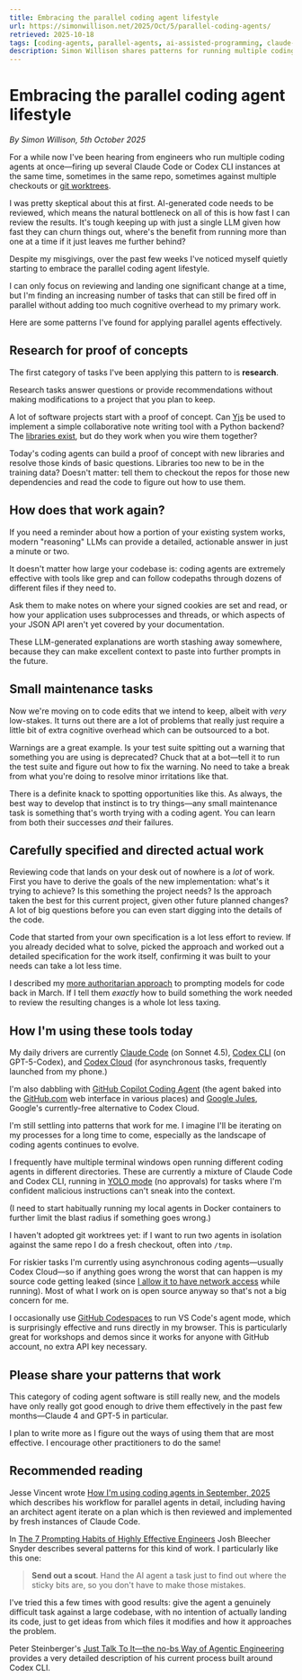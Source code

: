 ```yaml
---
title: Embracing the parallel coding agent lifestyle
url: https://simonwillison.net/2025/Oct/5/parallel-coding-agents/
retrieved: 2025-10-18
tags: [coding-agents, parallel-agents, ai-assisted-programming, claude-code, workflow, llms, software-development]
description: Simon Willison shares patterns for running multiple coding agents in parallel, including research tasks, system understanding, maintenance work, and carefully directed development, with practical tips on tools and workflows.
---
```


# Embracing the parallel coding agent lifestyle

*By Simon Willison, 5th October 2025*

For a while now I've been hearing from engineers who run multiple coding agents at once—firing up several Claude Code or Codex CLI instances at the same time, sometimes in the same repo, sometimes against multiple checkouts or [git worktrees](https://docs.claude.com/en/docs/claude-code/common-workflows#run-parallel-claude-code-sessions-with-git-worktrees).

I was pretty skeptical about this at first. AI-generated code needs to be reviewed, which means the natural bottleneck on all of this is how fast I can review the results. It's tough keeping up with just a single LLM given how fast they can churn things out, where's the benefit from running more than one at a time if it just leaves me further behind?

Despite my misgivings, over the past few weeks I've noticed myself quietly starting to embrace the parallel coding agent lifestyle.

I can only focus on reviewing and landing one significant change at a time, but I'm finding an increasing number of tasks that can still be fired off in parallel without adding too much cognitive overhead to my primary work.

Here are some patterns I've found for applying parallel agents effectively.

## Research for proof of concepts

The first category of tasks I've been applying this pattern to is **research**.

Research tasks answer questions or provide recommendations without making modifications to a project that you plan to keep.

A lot of software projects start with a proof of concept. Can [Yjs](https://yjs.dev) be used to implement a simple collaborative note writing tool with a Python backend? The [libraries exist](https://github.com/y-crdt/pycrdt), but do they work when you wire them together?

Today's coding agents can build a proof of concept with new libraries and resolve those kinds of basic questions. Libraries too new to be in the training data? Doesn't matter: tell them to checkout the repos for those new dependencies and read the code to figure out how to use them.

## How does that work again?

If you need a reminder about how a portion of your existing system works, modern "reasoning" LLMs can provide a detailed, actionable answer in just a minute or two.

It doesn't matter how large your codebase is: coding agents are extremely effective with tools like grep and can follow codepaths through dozens of different files if they need to.

Ask them to make notes on where your signed cookies are set and read, or how your application uses subprocesses and threads, or which aspects of your JSON API aren't yet covered by your documentation.

These LLM-generated explanations are worth stashing away somewhere, because they can make excellent context to paste into further prompts in the future.

## Small maintenance tasks

Now we're moving on to code edits that we intend to keep, albeit with _very_ low-stakes. It turns out there are a lot of problems that really just require a little bit of extra cognitive overhead which can be outsourced to a bot.

Warnings are a great example. Is your test suite spitting out a warning that something you are using is deprecated? Chuck that at a bot—tell it to run the test suite and figure out how to fix the warning. No need to take a break from what you're doing to resolve minor irritations like that.

There is a definite knack to spotting opportunities like this. As always, the best way to develop that instinct is to try things—any small maintenance task is something that's worth trying with a coding agent. You can learn from both their successes _and_ their failures.

## Carefully specified and directed actual work

Reviewing code that lands on your desk out of nowhere is a _lot_ of work. First you have to derive the goals of the new implementation: what's it trying to achieve? Is this something the project needs? Is the approach taken the best for this current project, given other future planned changes? A lot of big questions before you can even start digging into the details of the code.

Code that started from your own specification is a lot less effort to review. If you already decided what to solve, picked the approach and worked out a detailed specification for the work itself, confirming it was built to your needs can take a lot less time.

I described my [more authoritarian approach](https://simonwillison.net/2025/Mar/11/using-llms-for-code/#tell-them-exactly-what-to-do) to prompting models for code back in March. If I tell them _exactly_ how to build something the work needed to review the resulting changes is a whole lot less taxing.

## How I'm using these tools today

My daily drivers are currently [Claude Code](https://www.claude.com/product/claude-code) (on Sonnet 4.5), [Codex CLI](https://github.com/openai/codex) (on GPT-5-Codex), and [Codex Cloud](https://chatgpt.com/codex) (for asynchronous tasks, frequently launched from my phone.)

I'm also dabbling with [GitHub Copilot Coding Agent](https://docs.github.com/en/copilot/concepts/agents/coding-agent/about-coding-agent) (the agent baked into the [GitHub.com](https://github.com) web interface in various places) and [Google Jules](https://jules.google), Google's currently-free alternative to Codex Cloud.

I'm still settling into patterns that work for me. I imagine I'll be iterating on my processes for a long time to come, especially as the landscape of coding agents continues to evolve.

I frequently have multiple terminal windows open running different coding agents in different directories. These are currently a mixture of Claude Code and Codex CLI, running in [YOLO mode](https://simonwillison.net/2025/Sep/30/designing-agentic-loops/#the-joy-of-yolo-mode) (no approvals) for tasks where I'm confident malicious instructions can't sneak into the context.

(I need to start habitually running my local agents in Docker containers to further limit the blast radius if something goes wrong.)

I haven't adopted git worktrees yet: if I want to run two agents in isolation against the same repo I do a fresh checkout, often into `/tmp`.

For riskier tasks I'm currently using asynchronous coding agents—usually Codex Cloud—so if anything goes wrong the worst that can happen is my source code getting leaked (since [I allow it to have network access](https://simonwillison.net/2025/Jun/3/codex-agent-internet-access/) while running). Most of what I work on is open source anyway so that's not a big concern for me.

I occasionally use [GitHub Codespaces](https://github.com/features/codespaces) to run VS Code's agent mode, which is surprisingly effective and runs directly in my browser. This is particularly great for workshops and demos since it works for anyone with GitHub account, no extra API key necessary.

## Please share your patterns that work

This category of coding agent software is still really new, and the models have only really got good enough to drive them effectively in the past few months—Claude 4 and GPT-5 in particular.

I plan to write more as I figure out the ways of using them that are most effective. I encourage other practitioners to do the same!

## Recommended reading

Jesse Vincent wrote [How I'm using coding agents in September, 2025](https://blog.fsck.com/2025/10/05/how-im-using-coding-agents-in-september-2025/) which describes his workflow for parallel agents in detail, including having an architect agent iterate on a plan which is then reviewed and implemented by fresh instances of Claude Code.

In [The 7 Prompting Habits of Highly Effective Engineers](https://sketch.dev/blog/seven-prompting-habits) Josh Bleecher Snyder describes several patterns for this kind of work. I particularly like this one:

> **Send out a scout**. Hand the AI agent a task just to find out where the sticky bits are, so you don't have to make those mistakes.

I've tried this a few times with good results: give the agent a genuinely difficult task against a large codebase, with no intention of actually landing its code, just to get ideas from which files it modifies and how it approaches the problem.

Peter Steinberger's [Just Talk To It—the no-bs Way of Agentic Engineering](https://steipete.me/posts/just-talk-to-it) provides a very detailed description of his current process built around Codex CLI.
